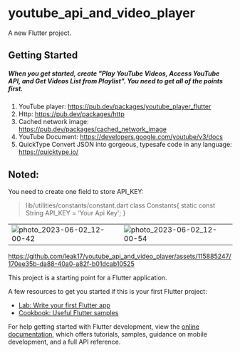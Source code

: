 # youtube_api_and_video_player

A new Flutter project.

## Getting Started 
##### When you get started, create "Play YouTube Videos, Access YouTube API, and Get Videos List from Playlist". You need to get all of the points first.
1. YouTube player: https://pub.dev/packages/youtube_player_flutter
2. Http: https://pub.dev/packages/http
3. Cached network image: https://pub.dev/packages/cached_network_image
4. YouTube Document: https://developers.google.com/youtube/v3/docs
5. QuickType Convert JSON into gorgeous, typesafe code in any language: https://quicktype.io/


## Noted:
You need to create one field to store API_KEY:  

> lib/utilities/constants/constant.dart
class Constants{
  static const String API_KEY = 'Your Api Key';
}

| | |
| --- | --- | 
| ![photo_2023-06-02_12-00-42](https://github.com/leak17/youtube_api_and_video_player/assets/115885247/3b299f5e-9a0c-4da3-89d4-1576681c65ad)| ![photo_2023-06-02_12-00-54](https://github.com/leak17/youtube_api_and_video_player/assets/115885247/99b160be-7162-4c13-95cd-5ffd533806fe)|

https://github.com/leak17/youtube_api_and_video_player/assets/115885247/170ee35b-da88-40a0-a82f-b01dcab10525



This project is a starting point for a Flutter application.

A few resources to get you started if this is your first Flutter project:

- [Lab: Write your first Flutter app](https://docs.flutter.dev/get-started/codelab)
- [Cookbook: Useful Flutter samples](https://docs.flutter.dev/cookbook)

For help getting started with Flutter development, view the
[online documentation](https://docs.flutter.dev/), which offers tutorials,
samples, guidance on mobile development, and a full API reference.

